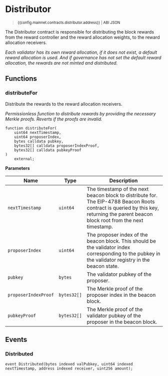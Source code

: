 <script setup>
  import config from '@berachain/config/constants.json';
</script>

# Distributor

> <small><a target="_blank" :href="config.mainnet.dapps.berascan.url + 'address/' + config.mainnet.contracts.distributor.address">{{config.mainnet.contracts.distributor.address}}</a><span v-if="config.mainnet.contracts.distributor.abi">&nbsp;|&nbsp;<a target="_blank" :href="config.mainnet.contracts.distributor.abi">ABI JSON</a></span></small>

The Distributor contract is responsible for distributing the block rewards from the reward controller
and the reward allocation weights, to the reward allocation receivers.

_Each validator has its own reward allocation, if it does not exist, a default reward allocation is used.
And if governance has not set the default reward allocation, the rewards are not minted and distributed._

## Functions

### distributeFor

Distribute the rewards to the reward allocation receivers.

_Permissionless function to distribute rewards by providing the necessary Merkle proofs. Reverts if the
proofs are invalid._

```solidity
function distributeFor(
    uint64 nextTimestamp,
    uint64 proposerIndex,
    bytes calldata pubkey,
    bytes32[] calldata proposerIndexProof,
    bytes32[] calldata pubkeyProof
)
    external;
```

**Parameters**

| Name                 | Type        | Description                                                                                                                                                                          |
| -------------------- | ----------- | ------------------------------------------------------------------------------------------------------------------------------------------------------------------------------------ |
| `nextTimestamp`      | `uint64`    | The timestamp of the next beacon block to distribute for. The EIP-4788 Beacon Roots contract is queried by this key, returning the parent beacon block root from the next timestamp. |
| `proposerIndex`      | `uint64`    | The proposer index of the beacon block. This should be the validator index corresponding to the pubkey in the validator registry in the beacon state.                                |
| `pubkey`             | `bytes`     | The validator pubkey of the proposer.                                                                                                                                                |
| `proposerIndexProof` | `bytes32[]` | The Merkle proof of the proposer index in the beacon block.                                                                                                                          |
| `pubkeyProof`        | `bytes32[]` | The Merkle proof of the validator pubkey of the proposer in the beacon block.                                                                                                        |

## Events

### Distributed

```solidity
event Distributed(bytes indexed valPubkey, uint64 indexed nextTimestamp, address indexed receiver, uint256 amount);
```
